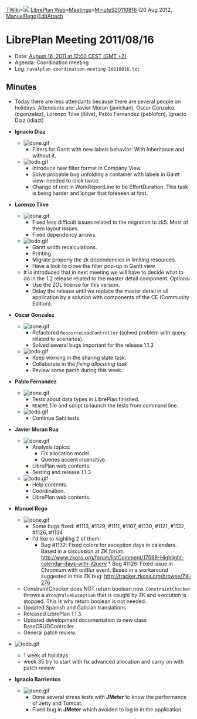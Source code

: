 [TWiki](/twiki/Main/WebHome)&gt;![](/twiki/TWiki/TWikiDocGraphics/web-bg-small.gif) [LibrePlan Web](/twiki/LibrePlan/WebHome)&gt;[Meetings](/twiki/LibrePlan/Meetings)&gt;[MinuteS20110816](http://wiki.libreplan-enterprise.com/twiki/LibrePlan/MinuteS20110816 "Topic revision: 4 (20 Aug 2012 - 09:52:57)") (20 Aug 2012, [ManuelRego](/twiki/Main/ManuelRego))[Edit](http://wiki.libreplan-enterprise.com/twiki/bin/edit/LibrePlan/MinuteS20110816?t=1520337955 "Edit this topic text")[Attach](/twiki/bin/attach/LibrePlan/MinuteS20110816 "Attach an image or document to this topic")

 LibrePlan Meeting 2011/08/16
============================================================================================================================

-   Date: [August 16, 2011 at 12:00 CEST (GMT +2)](http://www.timeanddate.com/worldclock/fixedtime.html?day=16&month=8&year=2011&hour=12&min=0&sec=0&p1=48)
-   Agenda: Coordination meeting
-   Log: `navalplan-coordination-meeting-20110816.txt`

 Minutes
----------------------------------

-   Today there are less attendants because there are several people on holidays. Attendants are: Javier Moran (javichan), Oscar Gonzalez (ogonzalez), Lorenzo Tilve (ltilve), Pablo Fernandez (pablofcn), Ignacio Diaz (idiazt)

-   **Ignacio Diaz**
    -   ![done.gif](/twiki/TWiki/TWikiDocGraphics/done.gif)
        -   Filters for Gantt with new labels behavior: With inheritance and without it.
    -   ![todo.gif](/twiki/TWiki/TWikiDocGraphics/todo.gif)
        -   Introduce new filter format in Company View.
        -   Solve probable bug unfolding a container with labels in Gantt view: needed to click twice.
        -   Change of unit in WorkReportLine to be EffortDuration. This task is being harder and longer that foreseen at first.
-   **Lorenzo Tilve**
    -   ![done.gif](/twiki/TWiki/TWikiDocGraphics/done.gif)
        -   Fixed less difficult issues related to the migration to zk5. Most of them layout issues.
        -   Fixed dependency arrows.
    -   ![todo.gif](/twiki/TWiki/TWikiDocGraphics/todo.gif)
        -   Gantt width recalculations.
        -   Printing
        -   Migrate properly the zk dependencies in limiting resources.
        -   Have a look to close the filter pop-up in Gantt view.
    -   It is introduced that in next meeting we will have to decide what to do in the 1.2 release related to the master detail component. Options:
        -   Use the ZOL license for this version.
        -   Delay the release until we replace the master detail in all application by a solution with components of the CE (Community Edition).
-   **Oscar Gonzalez**
    -   ![done.gif](/twiki/TWiki/TWikiDocGraphics/done.gif)
        -   Refactored `ResourceLoadController` (solved problem with query related to scenarios).
        -   Solved several bugs important for the release 1.1.3
    -   ![todo.gif](/twiki/TWiki/TWikiDocGraphics/todo.gif)
        -   Keep working in the sharing state task.
        -   Collaborate in the *fixing allocating task*
        -   Review some pacth during this week.
-   **Pablo Fernandez**
    -   ![done.gif](/twiki/TWiki/TWikiDocGraphics/done.gif)
        -   Tests about data types in LibrePlan finished.
        -   `README` file and script to launch the tests from command line.
    -   ![todo.gif](/twiki/TWiki/TWikiDocGraphics/todo.gif)
        -   Continue Sahi tests.
-   **Javier Moran Rua**
    -   ![done.gif](/twiki/TWiki/TWikiDocGraphics/done.gif)
        -   Analysis topics:
            -   Fix allocation model.
            -   Queries accent insensitive.
        -   LibrePlan web contents.
        -   Testing and release 1.1.3
    -   ![todo.gif](/twiki/TWiki/TWikiDocGraphics/todo.gif)
        -   Help contents.
        -   Coordination.
        -   LibrePlan web contents.
-   **Manuel Rego**
    -   ![done.gif](/twiki/TWiki/TWikiDocGraphics/done.gif)
        -   Some bugs fixed: \#1113, \#1129, \#1111, \#1107, \#1130, \#1121, \#1132, \#1126, \#1134
        -   I'd like to highlihg 2 of them:
            -   Bug \#1132: Fixed colors for exception days in calendars. Based in a discussion at ZK forum: <http://www.zkoss.org/forum/listComment/17068-Highlight-calendar-days-with-jQuery> \* Bug \#1126: Fixed issue in Chromium with onBlur event. Based in a workaround suggested in this ZK bug: <http://tracker.zkoss.org/browse/ZK-276>
    -   ConstraintChecker does NOT return boolean now. `ConstraintChecker` throws a `WrongValueException` that is caught by ZK and execution is stopped. This is why return boolean is not needed.
    -   Updated Spanish and Galician translations
    -   Released LibrePlan 1.1.3.
    -   Updated development documentation to new class BaseCRUDController.
    -   General patch review.
-   ![todo.gif](/twiki/TWiki/TWikiDocGraphics/todo.gif)
    -   1 week of holidays
    -   week 35 try to start with fix advanced allocation and carry on with patch review
-   **Ignacio Barrientos**
    -   ![done.gif](/twiki/TWiki/TWikiDocGraphics/done.gif)
        -   Done several stress tests with **JMeter** to know the performance of Jetty and Tomcat.
        -   Fixed bug in **JMeter** which avoided to log in in the application.


